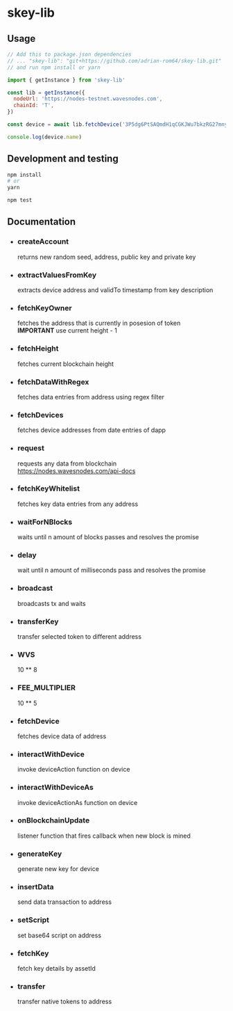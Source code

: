 # skey-lib

## Usage

```js
// Add this to package.json dependencies
// ... "skey-lib": "git+https://github.com/adrian-rom64/skey-lib.git"
// and run npm install or yarn

import { getInstance } from 'skey-lib'

const lib = getInstance({
  nodeUrl: 'https://nodes-testnet.wavesnodes.com',
  chainId: 'T',
})

const device = await lib.fetchDevice('3P5dg6PtSAQmdH1qCGKJWu7bkzRG27mny5i'))

console.log(device.name)
```

## Development and testing
```bash
npm install
# or
yarn

npm test
```

## Documentation

- ### **createAccount**  
  returns new random seed, address, public key and private key
- ### **extractValuesFromKey**  
  extracts device address and validTo timestamp from key description
- ### **fetchKeyOwner**  
  fetches the address that is currently in posesion of token  
  **IMPORTANT** use current height - 1 
- ### **fetchHeight**  
  fetches current blockchain height
- ### **fetchDataWithRegex**  
  fetches data entries from address using regex filter
- ### **fetchDevices**  
  fetches device addresses from date entries of dapp
- ### **request**  
  requests any data from blockchain  
  https://nodes.wavesnodes.com/api-docs
- ### **fetchKeyWhitelist**  
  fetches key data entries from any address
- ### **waitForNBlocks**  
  waits until n amount of blocks passes and resolves the promise
- ### **delay**  
  wait until n amount of milliseconds pass and resolves the promise
- ### **broadcast**  
  broadcasts tx and waits 
- ### **transferKey**  
  transfer selected token to different address
- ### **WVS**  
  10 ** 8
- ### **FEE_MULTIPLIER**
  10 ** 5  
- ### **fetchDevice**
  fetches device data of address  
- ### **interactWithDevice**  
  invoke deviceAction function on device
- ### **interactWithDeviceAs**  
  invoke deviceActionAs function on device
- ### **onBlockchainUpdate**
  listener function that fires callback when new block is mined
- ### **generateKey**
  generate new key for device
- ### **insertData**
  send data transaction to address
- ### **setScript**
  set base64 script on address
- ### **fetchKey**
  fetch key details by assetId
- ### **transfer**
  transfer native tokens to address

